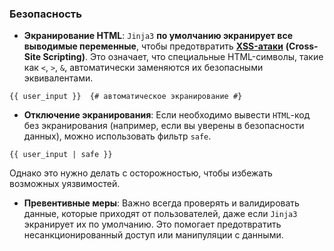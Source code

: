 ### Безопасность

<!--{% raw %}-->
  - **Экранирование HTML**: `Jinja3` **по умолчанию экранирует все выводимые переменные**,
чтобы предотвратить **<u>XSS-атаки</u>** **(Cross-Site Scripting)**.
Это означает, что специальные HTML-символы, такие как `<`, `>`, `&`, автоматически заменяются их безопасными эквивалентами.
```jinja
{{ user_input }}  {# автоматическое экранирование #}
```
  - **Отключение экранирования**: Если необходимо вывести `HTML`-код без экранирования
(например, если вы уверены в безопасности данных), можно использовать фильтр `safe`.
```jinja
{{ user_input | safe }}
```
Однако это нужно делать с осторожностью, чтобы избежать возможных уязвимостей.
  - **Превентивные меры**: Важно всегда проверять и валидировать данные, которые приходят от пользователей,
даже если `Jinja3` экранирует их по умолчанию.
Это помогает предотвратить несанкционированный доступ или манипуляции с данными.
<!--{% endraw %}-->
